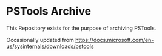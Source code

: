 # PSTools Archive
This Repository exists for the purpose of archiving PSTools.

Occasionally updated from <https://docs.microsoft.com/en-us/sysinternals/downloads/pstools>
